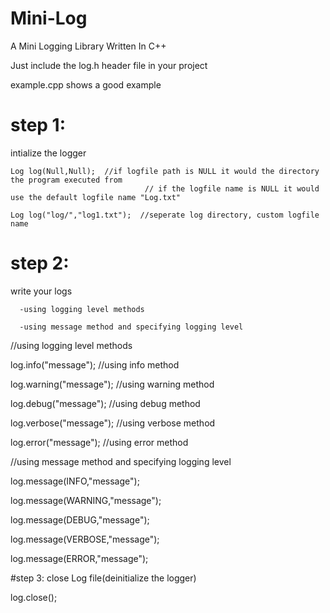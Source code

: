 # Mini-Log
A Mini Logging Library Written In C++

Just include the log.h header file in your project

example.cpp shows a good example

# step 1:
  intialize the logger
  
    Log log(Null,Null);  //if logfile path is NULL it would the directory the program executed from
					              // if the logfile name is NULL it would use the default logfile name "Log.txt"
		   
    Log log("log/","log1.txt");  //seperate log directory, custom logfile name
    
# step 2:
   write your logs
   
      -using logging level methods
      
      -using message method and specifying logging level

   //using logging level methods
   
   log.info("message");	//using info method
   
   log.warning("message");	//using warning method
   
   log.debug("message");	//using debug method
   
   log.verbose("message");	//using verbose method
   
   log.error("message");	//using error method

   //using message method and specifying logging level
   
   log.message(INFO,"message");
   
   log.message(WARNING,"message");
   
   log.message(DEBUG,"message");
   
   log.message(VERBOSE,"message");
   
   log.message(ERROR,"message");
   
#step 3:
  close Log file(deinitialize the logger)
  
  log.close();

